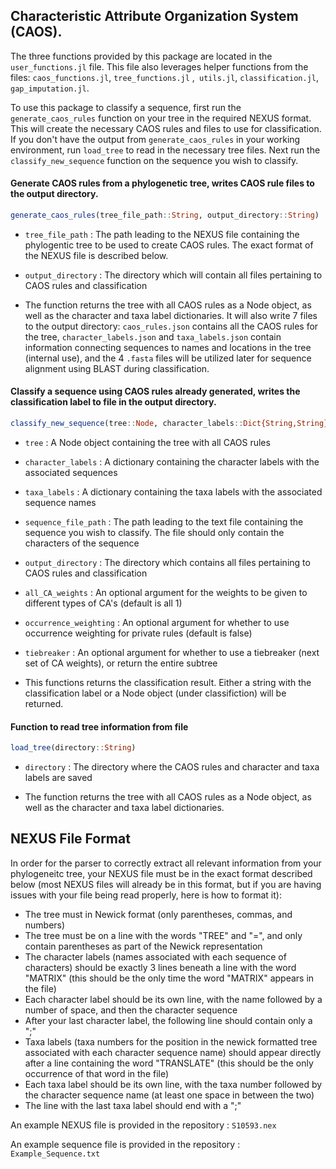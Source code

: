 ## Characteristic Attribute Organization System (CAOS).

The three functions provided by this package are located in the `user_functions.jl` file. This file also leverages helper functions from the files: `caos_functions.jl`, `tree_functions.jl` ,` utils.jl`, `classification.jl`, `gap_imputation.jl`.

To use this package to classify a sequence, first run the `generate_caos_rules` function on your tree in the required NEXUS format. This will create the necessary CAOS rules and files to use for classification. If you don't have the output from `generate_caos_rules` in your working environment, run `load_tree` to read in the necessary tree files. Next run the `classify_new_sequence` function on the sequence you wish to classify.

#### Generate CAOS rules from a phylogenetic tree, writes CAOS rule files to the output directory.
```julia
generate_caos_rules(tree_file_path::String, output_directory::String)
```

* `tree_file_path` : The path leading to the NEXUS file containing the phylogentic tree to be used to create CAOS rules. The exact format of the NEXUS file is described below.

* `output_directory` : The directory which will contain all files pertaining to CAOS rules and classification

* The function returns the tree with all CAOS rules as a Node object, as well as the character and taxa label dictionaries. It will also write 7 files to the output directory: `caos_rules.json` contains all the CAOS rules for the tree, `character_labels.json` and `taxa_labels.json` contain information connecting sequences to names and locations in the tree (internal use), and the 4 `.fasta` files will be utilized later for sequence alignment using BLAST during classification.

#### Classify a sequence using CAOS rules already generated, writes the classification label to file in the output directory.
```julia
classify_new_sequence(tree::Node, character_labels::Dict{String,String}, taxa_labels::Dict{String,String}, sequence_file_path::String, output_directory::String ; all_CA_weights::Dict{Int64,Dict{String,Int64}}=Dict(1=>Dict("sPu"=>1,"sPr"=>1,"cPu"=>1,"cPr"=>1)), occurrence_weighting::Bool=false, tiebreaker::Vector{Dict{String,Int64}}=[Dict{String,Int64}()])
```

* `tree` : A Node object containing the tree with all CAOS rules

* `character_labels` : A dictionary containing the character labels with the associated sequences

* `taxa_labels` : A dictionary containing the taxa labels with the associated sequence names

* `sequence_file_path` : The path leading to the text file containing the sequence you wish to classify. The file should only contain the characters of the sequence

* `output_directory` : The directory which contains all files pertaining to CAOS rules and classification

* `all_CA_weights` : An optional argument for the weights to be given to different types of CA's (default is all 1)

* `occurrence_weighting` : An optional argument for whether to use occurrence weighting for private rules (default is false)

* `tiebreaker` : An optional argument for whether to use a tiebreaker (next set of CA weights), or return the entire subtree

* This functions returns the classification result. Either a string with the classification label or a Node object (under classifiction) will be returned.

#### Function to read tree information from file
```julia
load_tree(directory::String)
```

* `directory` : The directory where the CAOS rules and character and taxa labels are saved

* The function returns the tree with all CAOS rules as a Node object, as well as the character and taxa label dictionaries.

## NEXUS File Format

In order for the parser to correctly extract all relevant information from your phylogeneitc tree, your NEXUS file must be in the exact format described below (most NEXUS files will already be in this format, but if you are having issues with your file being read properly, here is how to format it):

* The tree must in Newick format (only parentheses, commas, and numbers)
* The tree must be on a line with the words "TREE" and "=", and only contain parentheses as part of the Newick representation
* The character labels (names associated with each sequence of characters) should be exactly 3 lines beneath a line with the word "MATRIX" (this should be the only time the word "MATRIX" appears in the file)
* Each character label should be its own line, with the name followed by a number of space, and then the character sequence
* After your last character label, the following line should contain only a ";"
* Taxa labels (taxa numbers for the position in the newick formatted tree associated with each character sequence name) should appear directly after a line containing the word "TRANSLATE" (this should be the only occurrence of that word in the file)
* Each taxa label should be its own line, with the taxa number followed by the character sequence name (at least one space in between the two)
* The line with the last taxa label should end with a ";"

An example NEXUS file is provided in the repository : `S10593.nex`

An example sequence file is provided in the repository : `Example_Sequence.txt`
